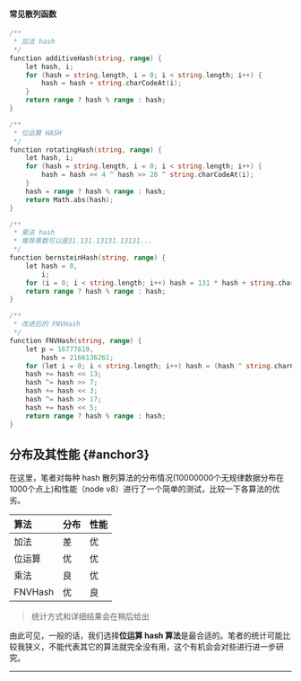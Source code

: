 #### 常见散列函数

```go
/**
 * 加法 hash
 */
function additiveHash(string, range) {
    let hash, i;
    for (hash = string.length, i = 0; i < string.length; i++) {
        hash = hash + string.charCodeAt(i);
    }
    return range ? hash % range : hash;
}

/**
 * 位运算 HASH
 */
function rotatingHash(string, range) {
    let hash, i;
    for (hash = string.length, i = 0; i < string.length; i++) {
        hash = hash << 4 ^ hash >> 28 ^ string.charCodeAt(i);
    }
    hash = range ? hash % range : hash;
    return Math.abs(hash);
}

/**
 * 乘法 hash
 * 推荐乘数可以是31.131.13131.13131...
 */
function bernsteinHash(string, range) {
    let hash = 0,
        i;
    for (i = 0; i < string.length; i++) hash = 131 * hash + string.charCodeAt(i);
    return range ? hash % range : hash;
}

/**
 * 改进后的 FNVHash
 */
function FNVHash(string, range) {
    let p = 16777619,
        hash = 2166136261;
    for (let i = 0; i < string.length; i++) hash = (hash ^ string.charCodeAt(i)) * p;
    hash += hash << 13;
    hash ^= hash >> 7;
    hash += hash << 3;
    hash ^= hash >> 17;
    hash += hash << 5;
    return range ? hash % range : hash;
}
```

## 分布及其性能 {#anchor3}

在这里，笔者对每种 hash 散列算法的分布情况\(10000000个无规律数据分布在1000个点上\)和性能（node v8）进行了一个简单的测试，比较一下各算法的优劣。

| 算法 | 分布 | 性能 |
| :--- | :--- | :--- |
| 加法 | 差 | 优 |
| 位运算 | 优 | 优 |
| 乘法 | 良 | 优 |
| FNVHash | 优 | 良 |

> 统计方式和详细结果会在稍后给出

由此可见，一般的话，我们选择**位运算 hash 算法**是最合适的。笔者的统计可能比较我狭义，不能代表其它的算法就完全没有用，这个有机会会对些进行进一步研究。

---



